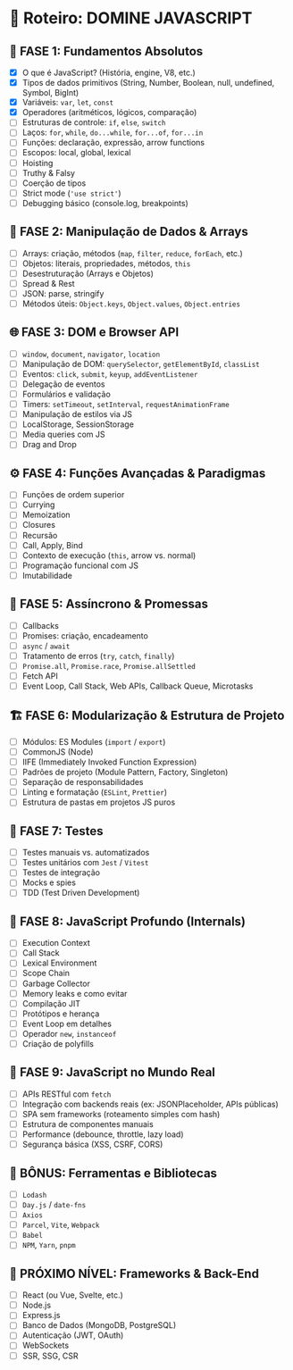 # 🧠 Roteiro: DOMINE JAVASCRIPT

## 🌱 FASE 1: Fundamentos Absolutos

- [x] O que é JavaScript? (História, engine, V8, etc.)
- [x] Tipos de dados primitivos (String, Number, Boolean, null, undefined, Symbol, BigInt)
- [x] Variáveis: `var`, `let`, `const`
- [x] Operadores (aritméticos, lógicos, comparação)
- [ ] Estruturas de controle: `if`, `else`, `switch`
- [ ] Laços: `for`, `while`, `do...while`, `for...of`, `for...in`
- [ ] Funções: declaração, expressão, arrow functions
- [ ] Escopos: local, global, lexical
- [ ] Hoisting
- [ ] Truthy & Falsy
- [ ] Coerção de tipos
- [ ] Strict mode (`'use strict'`)
- [ ] Debugging básico (console.log, breakpoints)

## 🔧 FASE 2: Manipulação de Dados & Arrays

- [ ] Arrays: criação, métodos (`map`, `filter`, `reduce`, `forEach`, etc.)
- [ ] Objetos: literais, propriedades, métodos, `this`
- [ ] Desestruturação (Arrays e Objetos)
- [ ] Spread & Rest
- [ ] JSON: parse, stringify
- [ ] Métodos úteis: `Object.keys`, `Object.values`, `Object.entries`

## 🌐 FASE 3: DOM e Browser API

- [ ] `window`, `document`, `navigator`, `location`
- [ ] Manipulação de DOM: `querySelector`, `getElementById`, `classList`
- [ ] Eventos: `click`, `submit`, `keyup`, `addEventListener`
- [ ] Delegação de eventos
- [ ] Formulários e validação
- [ ] Timers: `setTimeout`, `setInterval`, `requestAnimationFrame`
- [ ] Manipulação de estilos via JS
- [ ] LocalStorage, SessionStorage
- [ ] Media queries com JS
- [ ] Drag and Drop

## ⚙️ FASE 4: Funções Avançadas & Paradigmas

- [ ] Funções de ordem superior
- [ ] Currying
- [ ] Memoization
- [ ] Closures
- [ ] Recursão
- [ ] Call, Apply, Bind
- [ ] Contexto de execução (`this`, arrow vs. normal)
- [ ] Programação funcional com JS
- [ ] Imutabilidade

## 🔄 FASE 5: Assíncrono & Promessas

- [ ] Callbacks
- [ ] Promises: criação, encadeamento
- [ ] `async` / `await`
- [ ] Tratamento de erros (`try`, `catch`, `finally`)
- [ ] `Promise.all`, `Promise.race`, `Promise.allSettled`
- [ ] Fetch API
- [ ] Event Loop, Call Stack, Web APIs, Callback Queue, Microtasks

## 🏗️ FASE 6: Modularização & Estrutura de Projeto

- [ ] Módulos: ES Modules (`import` / `export`)
- [ ] CommonJS (Node)
- [ ] IIFE (Immediately Invoked Function Expression)
- [ ] Padrões de projeto (Module Pattern, Factory, Singleton)
- [ ] Separação de responsabilidades
- [ ] Linting e formatação (`ESLint`, `Prettier`)
- [ ] Estrutura de pastas em projetos JS puros

## 🧪 FASE 7: Testes

- [ ] Testes manuais vs. automatizados
- [ ] Testes unitários com `Jest` / `Vitest`
- [ ] Testes de integração
- [ ] Mocks e spies
- [ ] TDD (Test Driven Development)

## 🧙 FASE 8: JavaScript Profundo (Internals)

- [ ] Execution Context
- [ ] Call Stack
- [ ] Lexical Environment
- [ ] Scope Chain
- [ ] Garbage Collector
- [ ] Memory leaks e como evitar
- [ ] Compilação JIT
- [ ] Protótipos e herança
- [ ] Event Loop em detalhes
- [ ] Operador `new`, `instanceof`
- [ ] Criação de polyfills

## 🧭 FASE 9: JavaScript no Mundo Real

- [ ] APIs RESTful com `fetch`
- [ ] Integração com backends reais (ex: JSONPlaceholder, APIs públicas)
- [ ] SPA sem frameworks (roteamento simples com hash)
- [ ] Estrutura de componentes manuais
- [ ] Performance (debounce, throttle, lazy load)
- [ ] Segurança básica (XSS, CSRF, CORS)

## 🧰 BÔNUS: Ferramentas e Bibliotecas

- [ ] `Lodash`
- [ ] `Day.js` / `date-fns`
- [ ] `Axios`
- [ ] `Parcel`, `Vite`, `Webpack`
- [ ] `Babel`
- [ ] `NPM`, `Yarn`, `pnpm`

## 🚀 PRÓXIMO NÍVEL: Frameworks & Back-End

- [ ] React (ou Vue, Svelte, etc.)
- [ ] Node.js
- [ ] Express.js
- [ ] Banco de Dados (MongoDB, PostgreSQL)
- [ ] Autenticação (JWT, OAuth)
- [ ] WebSockets
- [ ] SSR, SSG, CSR
